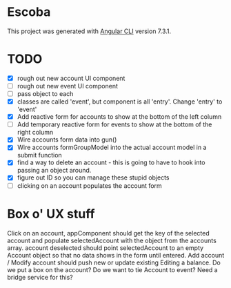 # Escoba

This project was generated with [Angular CLI](https://github.com/angular/angular-cli) version 7.3.1.

# TODO

- [x] rough out new account UI component
- [ ] rough out new event UI component
- [ ] pass object to each
- [x] classes are called 'event', but component is all 'entry'. Change 'entry' to 'event'
- [x] Add reactive form for accounts to show at the bottom of the left column
- [ ] Add temporary reactive form for events to show at the bottom of the right column
- [x] Wire accounts form data into gun()
- [x] Wire accounts formGroupModel into the actual account model in a submit function
- [x] find a way to delete an account - this is going to have to hook into passing an object around.
- [x] figure out ID so you can manage these stupid objects
- [ ] clicking on an account populates the account form

# Box o' UX stuff

Click on an account, appComponent should get the key of the selected account and populate selectedAccount with the object from the accounts array.
account deselected should point selectedAccount to an empty Account object so that no data shows in the form until entered.
Add account / Modify account should push new or update existing
Editing a balance.  Do we put a box on the account?  Do we want to tie Account to event?  Need a bridge service for this?